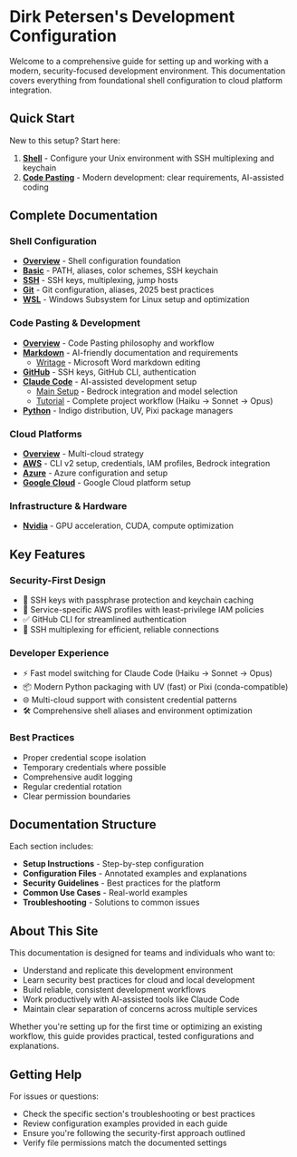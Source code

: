 # Dirk Petersen's Development Configuration

Welcome to a comprehensive guide for setting up and working with a modern, security-focused development environment. This documentation covers everything from foundational shell configuration to cloud platform integration.

## Quick Start

New to this setup? Start here:

1. **[Shell](shell/index.md)** - Configure your Unix environment with SSH multiplexing and keychain
2. **[Code Pasting](code-pasting/index.md)** - Modern development: clear requirements, AI-assisted coding

## Complete Documentation

### Shell Configuration

- **[Overview](shell/index.md)** - Shell configuration foundation
- **[Basic](shell/basic/index.md)** - PATH, aliases, color schemes, SSH keychain
- **[SSH](shell/ssh/index.md)** - SSH keys, multiplexing, jump hosts
- **[Git](shell/git/index.md)** - Git configuration, aliases, 2025 best practices
- **[WSL](shell/wsl/index.md)** - Windows Subsystem for Linux setup and optimization

### Code Pasting & Development

- **[Overview](code-pasting/index.md)** - Code Pasting philosophy and workflow
- **[Markdown](code-pasting/markdown/index.md)** - AI-friendly documentation and requirements
  - [Writage](code-pasting/markdown/index.md#writage-microsoft-word-plugin) - Microsoft Word markdown editing
- **[GitHub](code-pasting/github/index.md)** - SSH keys, GitHub CLI, authentication
- **[Claude Code](code-pasting/claude-code/index.md)** - AI-assisted development setup
  - [Main Setup](code-pasting/claude-code/index.md) - Bedrock integration and model selection
  - [Tutorial](code-pasting/claude-code/tutorial.md) - Complete project workflow (Haiku → Sonnet → Opus)
- **[Python](code-pasting/python/index.md)** - Indigo distribution, UV, Pixi package managers

### Cloud Platforms

- **[Overview](clouds/index.md)** - Multi-cloud strategy
- **[AWS](clouds/aws/index.md)** - CLI v2 setup, credentials, IAM profiles, Bedrock integration
- **[Azure](clouds/azure/index.md)** - Azure configuration and setup
- **[Google Cloud](clouds/gcp/index.md)** - Google Cloud platform setup

### Infrastructure & Hardware

- **[Nvidia](nvidia/index.md)** - GPU acceleration, CUDA, compute optimization

## Key Features

### Security-First Design

- 🔐 SSH keys with passphrase protection and keychain caching
- 🎯 Service-specific AWS profiles with least-privilege IAM policies
- ✅ GitHub CLI for streamlined authentication
- 🔄 SSH multiplexing for efficient, reliable connections

### Developer Experience

- ⚡ Fast model switching for Claude Code (Haiku → Sonnet → Opus)
- 📦 Modern Python packaging with UV (fast) or Pixi (conda-compatible)
- 🌐 Multi-cloud support with consistent credential patterns
- 🛠️ Comprehensive shell aliases and environment optimization

### Best Practices

- Proper credential scope isolation
- Temporary credentials where possible
- Comprehensive audit logging
- Regular credential rotation
- Clear permission boundaries

## Documentation Structure

Each section includes:

- **Setup Instructions** - Step-by-step configuration
- **Configuration Files** - Annotated examples and explanations
- **Security Guidelines** - Best practices for the platform
- **Common Use Cases** - Real-world examples
- **Troubleshooting** - Solutions to common issues

## About This Site

This documentation is designed for teams and individuals who want to:

- Understand and replicate this development environment
- Learn security best practices for cloud and local development
- Build reliable, consistent development workflows
- Work productively with AI-assisted tools like Claude Code
- Maintain clear separation of concerns across multiple services

Whether you're setting up for the first time or optimizing an existing workflow, this guide provides practical, tested configurations and explanations.

## Getting Help

For issues or questions:

- Check the specific section's troubleshooting or best practices
- Review configuration examples provided in each guide
- Ensure you're following the security-first approach outlined
- Verify file permissions match the documented settings
